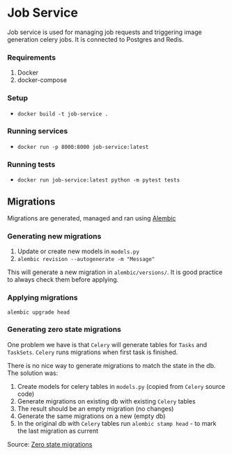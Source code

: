 # Job Service
Job service is used for managing job requests and triggering image generation
celery jobs. It is connected to Postgres and Redis.

### Requirements
1. Docker
2. docker-compose

### Setup
* `docker build -t job-service .`

### Running services
* `docker run -p 8000:8000 job-service:latest`

### Running tests
* `docker run job-service:latest python -m pytest tests`

## Migrations
Migrations are generated, managed and ran using
[Alembic](https://alembic.sqlalchemy.org/en/latest/)

### Generating new migrations
1. Update or create new models in `models.py`
2. `alembic revision --autogenerate -m "Message"`

This will generate a new migration in `alembic/versions/`. It is good practice
to always check them before applying.

### Applying migrations
`alembic upgrade head`

### Generating zero state migrations
One problem we have is that `Celery` will generate tables for `Tasks` and
`TaskSets`. `Celery` runs migrations when first task is finished.

There is no nice way to generate migrations to match the state in
the db. The solution was:
1. Create models for celery tables in `models.py` (copied from `Celery` source
   code)
2. Generate migrations on existing db with existing `Celery` tables
3. The result should be an empty migration (no changes)
4. Generate the same migrations on a new (empty db)
5. In the original db with `Celery` tables run `alembic stamp head` - to mark
   the last migration as current

Source: [Zero state
migrations](https://stackoverflow.com/questions/52121596/creating-zero-state-migration-for-existing-db-with-sqlalchemy-alembic-and-fak)
